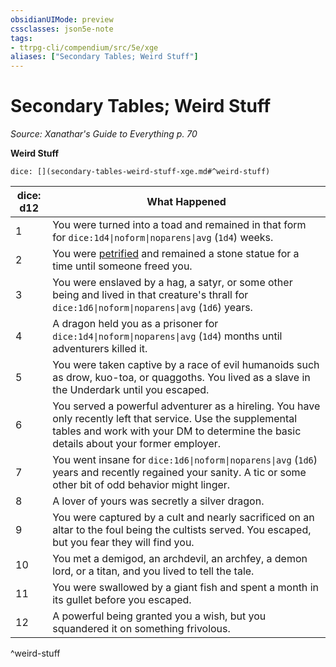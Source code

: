 ```yaml
---
obsidianUIMode: preview
cssclasses: json5e-note
tags:
- ttrpg-cli/compendium/src/5e/xge
aliases: ["Secondary Tables; Weird Stuff"]
---
```

# Secondary Tables; Weird Stuff
*Source: Xanathar's Guide to Everything p. 70* 

**Weird Stuff**

`dice: [](secondary-tables-weird-stuff-xge.md#^weird-stuff)`

| dice: d12 | What Happened |
|-----------|---------------|
| 1 | You were turned into a toad and remained in that form for `dice:1d4\|noform\|noparens\|avg` (`1d4`) weeks. |
| 2 | You were [petrified](3-Mechanics/CLI/rules/conditions.md#Petrified) and remained a stone statue for a time until someone freed you. |
| 3 | You were enslaved by a hag, a satyr, or some other being and lived in that creature's thrall for `dice:1d6\|noform\|noparens\|avg` (`1d6`) years. |
| 4 | A dragon held you as a prisoner for `dice:1d4\|noform\|noparens\|avg` (`1d4`) months until adventurers killed it. |
| 5 | You were taken captive by a race of evil humanoids such as drow, kuo-toa, or quaggoths. You lived as a slave in the Underdark until you escaped. |
| 6 | You served a powerful adventurer as a hireling. You have only recently left that service. Use the supplemental tables and work with your DM to determine the basic details about your former employer. |
| 7 | You went insane for `dice:1d6\|noform\|noparens\|avg` (`1d6`) years and recently regained your sanity. A tic or some other bit of odd behavior might linger. |
| 8 | A lover of yours was secretly a silver dragon. |
| 9 | You were captured by a cult and nearly sacrificed on an altar to the foul being the cultists served. You escaped, but you fear they will find you. |
| 10 | You met a demigod, an archdevil, an archfey, a demon lord, or a titan, and you lived to tell the tale. |
| 11 | You were swallowed by a giant fish and spent a month in its gullet before you escaped. |
| 12 | A powerful being granted you a wish, but you squandered it on something frivolous. |
^weird-stuff